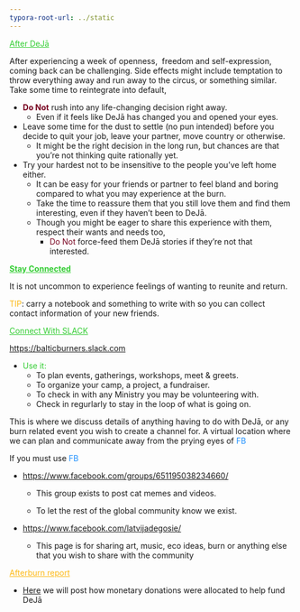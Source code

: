 ```yaml
---
typora-root-url: ../static
---
```


<span style="color:limegreen;"><u>After DeJā</u></span>

After experiencing a week of openness,  freedom and self-expression, coming back can be challenging.  Side effects might include temptation to throw everything away and run away to the circus, or something similar.  Take some time to reintegrate into default,

- <span style ="color:#77011e;">**Do Not**</span> rush into any life-changing decision right away.
  - Even if it feels like DeJā has changed you and opened your eyes.
- Leave some time for the dust to settle (no pun intended) before you decide to quit your job, leave your partner, move country or otherwise.
  - It might be the right decision in the long run, but chances are that you’re not thinking quite rationally yet.
- Try your hardest not to be insensitive to the people you’ve left home either.
  - It can be easy for your friends or partner to feel bland and boring compared to what you may experience at the burn.
  - Take the time to reassure them that you still love them and find them interesting, even if they haven’t been to DeJā.
  - Though you might be eager to share this experience with them, respect their wants and needs too,
    - <span style="color:#77011e;">Do Not</span> force-feed them DeJā stories if they’re not that interested.



<span style="color:limegreen;">**<u>Stay Connected</u>**</span>

It is not uncommon to experience feelings of wanting to reunite and return.

<span style="color:#fdb913;">TIP</span>:  carry a notebook and something to write with so you can collect contact information of your new friends.

<span style="color:limegreen;"><u>Connect With SLACK</u></span>

https://balticburners.slack.com

- <span style="color:limegreen;">Use it:</span>
  - To plan events, gatherings, workshops, meet & greets.
  - To organize your camp, a project, a fundraiser.
  - To check in with any Ministry you may be volunteering with.
  - Check in regurlarly to stay in the loop of what is going on.

This is where we discuss details of anything having to do with DeJā, or any burn related event you wish to create a channel for.  A virtual location where we can plan and communicate away from the prying eyes of <span style="color:dodgerblue;">FB</span>



If you must use <span style="color:dodgerblue;">FB</span>

- https://www.facebook.com/groups/651195038234660/

  - This group exists to post cat memes and videos.

  - To let the rest of the global community know we exist.

- https://www.facebook.com/latvijadegosie/

  - This page is for sharing art, music, eco ideas, burn or anything else that you wish to share with the community



<span style="color:#fdb913;"><u>Afterburn report</u></span>

- [Here](https://dejā.lv/en/donation/prior-year-financial-transparency) we will post how monetary donations were allocated to help fund DeJā

